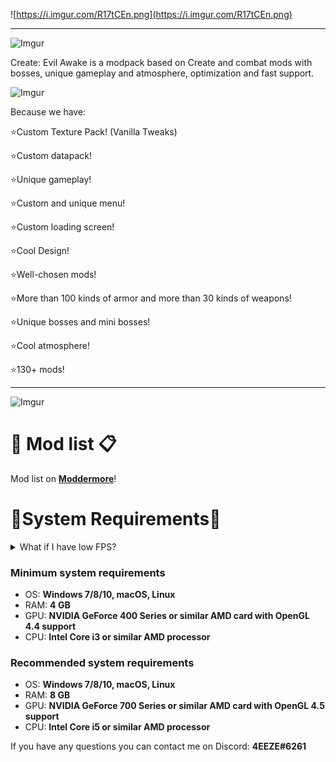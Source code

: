 ![https://i.imgur.com/R17tCEn.png](https://i.imgur.com/R17tCEn.png)

---

![Imgur](https://i.imgur.com/wKyEN0J.png)

Create: Evil Awake is a modpack based on Create and combat mods with bosses, unique gameplay and atmosphere, optimization and fast support.

![Imgur](https://i.imgur.com/yKYqMXK.png)


Because we have:

⭐Custom Texture Pack! (Vanilla Tweaks)

⭐Custom datapack!

⭐Unique gameplay!

⭐Custom and unique menu!

⭐Custom loading screen!

⭐Cool Design!

⭐Well-chosen mods!

⭐More than 100 kinds of armor and more than 30 kinds of weapons!

⭐Unique bosses and mini bosses!

⭐Cool atmosphere!

⭐130+ mods!

---

![Imgur](https://i.imgur.com/hzffWFM.png)

# 🔧 Mod list 📋

Mod list on **[Moddermore](https://moddermore.net/list/eF-rcu_kE7QK)**!
    
# 💽System Requirements💾

<details>
<summary>What if I have low FPS?</summary>
<br>

- If you have low FPS, try disabling/removing the mod. **Sound Physics Remastered** (realistic behavior of sounds in the game). **[Great performance boost]**
- If you have low FPS, try disabling/removing the mod **Falling Leaves** (falling leaves from trees). 
**[Small performance boost]**

 
These instructions should help you to increase your FPS.
 
</details>

### Minimum system requirements
- OS: **Windows 7/8/10, macOS, Linux**
- RAM: **4 GB**
- GPU: **NVIDIA GeForce 400 Series or similar AMD card with OpenGL 4.4 support**
- CPU: **Intel Core i3 or similar AMD processor**
### Recommended system requirements
- OS: **Windows 7/8/10, macOS, Linux**
- RAM: **8 GB**
- GPU: **NVIDIA GeForce 700 Series or similar AMD card with OpenGL 4.5 support**
- CPU: **Intel Core i5 or similar AMD processor**

If you have any questions you can contact me on Discord: **4EEZE#6261**
